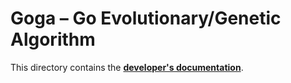 # Goga &ndash; Go Evolutionary/Genetic Algorithm

This directory contains the **[developer's documentation](http://rawgit.com/cpmech/goga/master/doc/index.html)**.
